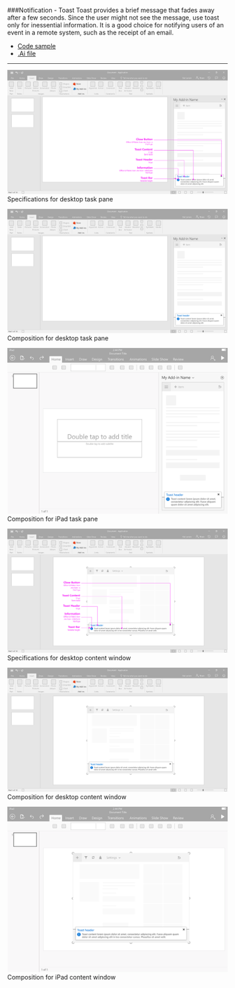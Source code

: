 ###Notification - Toast
Toast provides a brief message that fades away after a few seconds. Since the user might not see the message, use toast only for inessential information. It is a good choice for notifying users of an event in a remote system, such as the receipt of an email.
* [Code sample](https://github.com/OfficeDev/Office-Add-in-UX-Design-Patterns-Code/tree/master/templates/notifications/toast)
* [.Ai file](https://github.com/OfficeDev/Office-Add-in-UX-Design-Patterns/blob/master/Patterns/Source%20Files/Notification_toast.ai)

***

![Notification - Toast - Specifications for desktop task pane](Assets/Notification_Toast/Notification_toast_Desktop%20Task%20Pane%20Callouts.png)
Specifications for desktop task pane 


![Notification - Toast - Composition for desktop task pane](Assets/Notification_Toast/Notification_toast_Desktop%20Task%20Pane.png)
Composition for desktop task pane 


![Notification - Toast - Composition for iPad task pane](Assets/Notification_Toast/Notification_toast_iPad%20Task%20Pane.png)
Composition for iPad task pane 


![Notification - Toast - Specifications for desktop content window](Assets/Notification_Toast/Notification_toast_Desktop%20Content%20Window%20Callouts.png)
Specifications for desktop content window


![Notification - Toast - Composition for desktop content window](Assets/Notification_Toast/Notification_toast_Desktop%20Content%20Window.png)
Composition for desktop content window


![Notification - Toast - Composition for iPad content window](Assets/Notification_Toast/Notification_toast_iPad%20Content%20Window.png)
Composition for iPad content window

